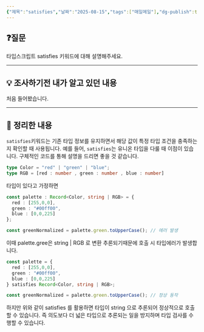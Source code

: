 ```yaml
---
{"제목":"satisfies","날짜":"2025-08-15","tags":["매일메일"],"dg-publish":true,"permalink":"/매일메일/25년8월/satisfies/","dgPassFrontmatter":true,"created":"2025-08-15T00:35:04.143+09:00","updated":"2025-08-21T17:34:58.490+09:00"}
---
```


## ❓질문

타입스크립트 satisfies 키워드에 대해 설명해주세요.

---
## 💡 조사하기전 내가 알고 있던 내용

처음 들어봤습니다.

---
## 🏫 정리한 내용

`satisfies`키워드는 기존 타입 정보를 유지하면서 해당 값이 특정 타입 조건을 충족하는지 확인할 때 사용됩니다.
예를 들어, `satisfies`는 유니온 타입을 다룰 때 이점이 있습니다. 구체적인 코드를 통해 설명을 드리면 좋을 것 같습니다.

```ts
type Color = "red" | "green" | "blue";
type RGB = [red : number , green : number , blue : number]
```

타입이 있다고 가정하면

```ts
const palette : Record<Color, string | RGB> = {
  red : [255,0,0],
  green : "#00ff00",
  blue : [0,0,225]
};

const greenNormalized = palette.green.toUpperCase(); // 에러 발생
```

이때 palette.gree은 string | RGB 로 변환 추론되기때문에 호출 시 타입에러가 발생합니다.

```ts
const palette = {
  red : [255,0,0],
  green : "#00ff00",
  blue : [0,0,225]
} satisfies Record<Color, string | RGB>;

const greenNormalized = palette.green.toUpperCase(); // 정상 동작
```

하지만 위와 같이 satisfies 를 활용하면 타입이 string 으로 추론되어 정상적으로 호출할 수 있습니다. 즉 의도보다 더 넓은 타입으로 추론되는 일을 방지하며 타입 검사를 수행할 수 있습니다.

